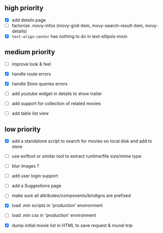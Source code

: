 ## high priority

- [x] add details page
- [ ] factorize .movy-infos (movy-grid-item, movy-search-result-item, movy-details)
- [x] `text-align:center` has nothing to do in text-ellipsis mixin

## medium priority

- [ ] improve look & feel
- [x] handle route errors
- [x] handle Store queries errors

- [ ] add youtube widget in details to show trailer
- [ ] add support for collection of related movies
- [ ] add table list view

## low priority

- [x] add a standalone script to search for movies on local disk and add to store
- [ ] use exiftool or similar tool to extract runtime/file size/mime type
- [ ] blur images ?

- [ ] add user login support
- [ ] add a Suggestions page

- [ ] make sure all attributes/components/bindigns are prefixed
- [x] load .min scripts in 'production' environment
- [ ] load .min css in 'production' environment
- [x] dump initial movie list in HTML to save request & round-trip
